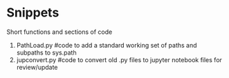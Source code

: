 # Snippets
Short functions and sections of code

1) PathLoad.py     #code to add a standard working set of paths and subpaths to sys.path
2) jupconvert.py   #code to convert old .py files to jupyter notebook files for review/update
